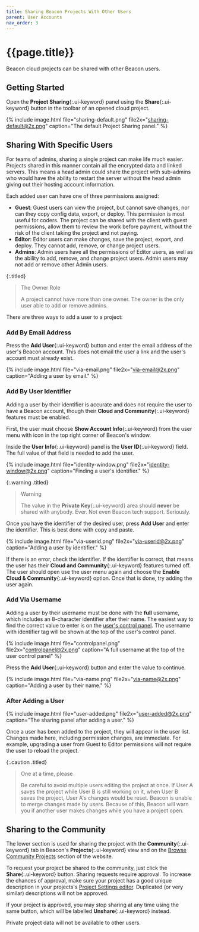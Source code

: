 ```yaml
---
title: Sharing Beacon Projects With Other Users
parent: User Accounts
nav_order: 3
---
```

# {{page.title}}

Beacon cloud projects can be shared with other Beacon users.

## Getting Started

Open the **Project Sharing**{:.ui-keyword} panel using the **Share**{:.ui-keyword} button in the toolbar of an opened cloud project.

{% include image.html file="sharing-default.png" file2x="sharing-default@2x.png" caption="The default Project Sharing panel." %}

## Sharing With Specific Users

For teams of admins, sharing a single project can make life much easier. Projects shared in this manner contain all the encrypted data and linked servers. This means a head admin could share the project with sub-admins who would have the ability to restart the server without the head admin giving out their hosting account information.

Each added user can have one of three permissions assigned:
- **Guest**: Guest users can view the project, but cannot save changes, nor can they copy config data, export, or deploy. This permission is most useful for coders. The project can be shared with the client with guest permissions, allow them to review the work before payment, without the risk of the client taking the project and not paying.
- **Editor**: Editor users can make changes, save the project, export, and deploy. They cannot add, remove, or change project users.
- **Admins**: Admin users have all the permissions of Editor users, as well as the ability to add, remove, and change project users. Admin users may not add or remove other Admin users.

{:.titled}
> The Owner Role
> 
> A project cannot have more than one owner. The owner is the only user able to add or remove admins.

There are three ways to add a user to a project:

### Add By Email Address

Press the **Add User**{:.ui-keyword} button and enter the email address of the user's Beacon account. This does not email the user a link and the user's account must already exist.

{% include image.html file="via-email.png" file2x="via-email@2x.png" caption="Adding a user by email." %}

### Add By User Identifier

Adding a user by their identifier is accurate and does not require the user to have a Beacon account, though their **Cloud and Community**{:.ui-keyword} features must be enabled.

First, the user must choose **Show Account Info**{:.ui-keyword} from the user menu with icon in the top right corner of Beacon's window.

Inside the **User Info**{:.ui-keyword} panel is the **User ID**{:.ui-keyword} field. The full value of that field is needed to add the user.

{% include image.html file="identity-window.png" file2x="identity-window@2x.png" caption="Finding a user's identifier." %}

{:.warning .titled}
> Warning
> 
> The value in the **Private Key**{:.ui-keyword} area should **never** be shared with anybody. Ever. Not even Beacon tech support. Seriously.

Once you have the identifier of the desired user, press **Add User** and enter the identifier. This is best done with copy and paste.

{% include image.html file="via-userid.png" file2x="via-userid@2x.png" caption="Adding a user by identifier." %}

If there is an error, check the identifier. If the identifier is correct, that means the user has their **Cloud and Community**{:.ui-keyword} features turned off. The user should open use the user menu again and choose the **Enable Cloud & Community**{:.ui-keyword} option. Once that is done, try adding the user again.

### Add Via Username

Adding a user by their username must be done with the **full** username, which includes an 8-character identifier after their name. The easiest way to find the correct value to enter is on the [user's control panel](https://usebeacon.app/account/). The username with identifier tag will be shown at the top of the user's control panel.

{% include image.html file="controlpanel.png" file2x="controlpanel@2x.png" caption="A full username at the top of the user control panel" %}

Press the **Add User**{:.ui-keyword} button and enter the value to continue.

{% include image.html file="via-name.png" file2x="via-name@2x.png" caption="Adding a user by their name." %}

### After Adding a User

{% include image.html file="user-added.png" file2x="user-added@2x.png" caption="The sharing panel after adding a user." %}

Once a user has been added to the project, they will appear in the user list. Changes made here, including permission changes, are immediate. For example, upgrading a user from Guest to Editor permissions will not require the user to reload the project.

{:.caution .titled}
> One at a time, please
> 
> Be careful to avoid multiple users editing the project at once. If User A saves the project while User B is still working on it, when User B saves the project, User A's changes would be reset. Beacon is unable to merge changes made by users. Because of this, Beacon will warn you if another user makes changes while you have a project open.

## Sharing to the Community

The lower section is used for sharing the project with the **Community**{:.ui-keyword} tab in Beacon's **Projects**{:.ui-keyword} view and on the [Browse Community Projects](https://usebeacon.app/browse/) section of the website.

To request your project be shared to the community, just click the **Share**{:.ui-keyword} button. Sharing requests require approval. To increase the chances of approval, make sure your project has a good unique description in your projects's [Project Settings editor](/configs/metadata/). Duplicated (or very similar) descriptions will not be approved.

If your project is approved, you may stop sharing at any time using the same button, which will be labelled **Unshare**{:.ui-keyword} instead.

Private project data will not be available to other users.